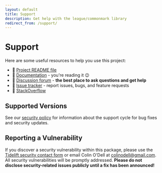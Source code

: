 ```yaml
---
layout: default
title: Support
description: Get help with the league/commonmark library
redirect_from: /support/
---
```


# Support

Here are some useful resources to help you use this project:

- 📰 [Project README file](https://github.com/thephpleague/commonmark/blob/main/README.md)
- 📔 [Documentation](https://commonmark.thephpleague.com/2.4/) - you're reading it 😉
- 💬 [Discussion forum](https://github.com/thephpleague/commonmark/discussions/categories/q-a) - **the best place to ask questions and get help**
- 🐛 [Issue tracker](https://github.com/thephpleague/commonmark/issues) - report issues, bugs, and feature requests
- 🥞 [StackOverflow](https://stackoverflow.com/search?q=php+commonmark)

## Supported Versions

See our [security policy](https://github.com/thephpleague/commonmark/blob/main/.github/SECURITY.md) for information about the support cycle for bug fixes and security updates.

## Reporting a Vulnerability

If you discover a security vulnerability within this package, please use the [Tidelift security contact form](https://tidelift.com/security) or email Colin O'Dell at <colinodell@gmail.com>. All security vulnerabilities will be promptly addressed. **Please do not disclose security-related issues publicly until a fix has been announced!**

